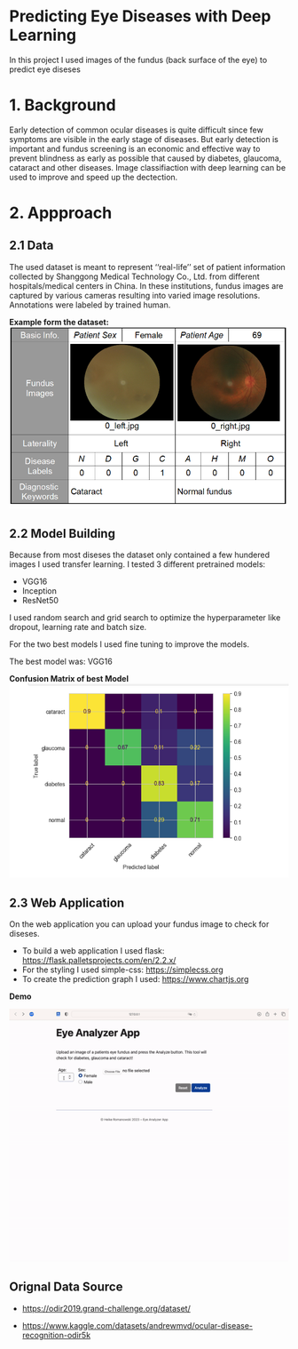 # Predicting Eye Diseases with Deep Learning

In this project I used images of the fundus (back surface of the eye) to predict eye diseses 

# 1. Background
Early detection of common ocular diseases is quite difficult since few symptoms are visible in the early stage of diseases. But early detection is important and fundus screening is an economic and effective way to prevent blindness as early as possible that caused by diabetes, glaucoma, cataract and other diseases. Image classifiaction with deep learning can be used to improve and speed up the dectection. 


# 2. Appproach
## 2.1 Data 
The used dataset is meant to represent ‘‘real-life’’ set of patient information collected by Shanggong Medical Technology Co., Ltd. from different hospitals/medical centers in China. In these institutions, fundus images are captured by various cameras resulting into varied image resolutions. 
Annotations were labeled by trained human. 

**Example form the dataset:**
<img width="733" alt="augmentation" src="https://github.com/Hi-Kay/eye_disease_prediction_deep_learning/blob/main/images/info_dataset.png">


## 2.2 Model Building
Because from most diseses the dataset only contained a few hundered images I used transfer learning. 
I tested 3 different pretrained models:
- VGG16
- Inception
- ResNet50 

I used random search and grid search to optimize the hyperparameter like dropout, learning rate and batch size. 

For the two best models I used fine tuning to improve the models.

The best model was: VGG16 

**Confusion Matrix of best Model**
<img width="733" alt="augmentation" src="https://github.com/Hi-Kay/eye_disease_prediction_deep_learning/blob/main/images/VGG_best_cm.png">


## 2.3 Web Application
On the web application you can upload your fundus image to check for diseses. 
- To build a web application I used flask: https://flask.palletsprojects.com/en/2.2.x/
- For the styling I used simple-css: https://simplecss.org
- To create the prediction graph I used: https://www.chartjs.org

**Demo**

<img width="733" alt="augmentation" src="https://github.com/Hi-Kay/eye_disease_prediction_deep_learning/blob/main/images/web_app.gif">




## Orignal Data Source
- https://odir2019.grand-challenge.org/dataset/
<!-- <img width="733" alt="augmentation" src="https://rumc-gcorg-p-public.s3.amazonaws.com/i/2020/01/21/a5d60b66.png"> -->
- https://www.kaggle.com/datasets/andrewmvd/ocular-disease-recognition-odir5k
